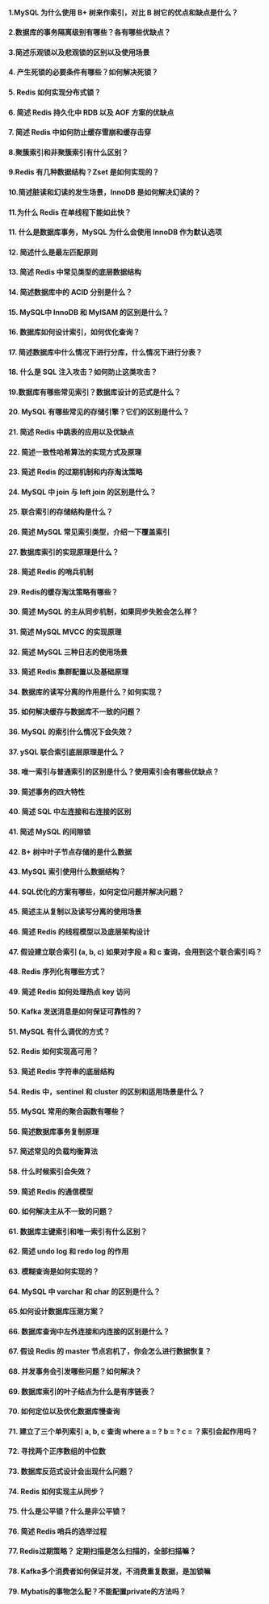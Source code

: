 
#### 1.MySQL 为什么使用 B+ 树来作索引，对比 B 树它的优点和缺点是什么？

#### 2.数据库的事务隔离级别有哪些？各有哪些优缺点？

#### 3.简述乐观锁以及悲观锁的区别以及使用场景

#### 4. 产生死锁的必要条件有哪些？如何解决死锁？

#### 5. Redis 如何实现分布式锁？

#### 6. 简述 Redis 持久化中 RDB 以及 AOF 方案的优缺点

#### 7. 简述 Redis 中如何防止缓存雪崩和缓存击穿

#### 8.聚簇索引和非聚簇索引有什么区别？

#### 9.Redis 有几种数据结构？Zset 是如何实现的？

#### 10.简述脏读和幻读的发生场景，InnoDB 是如何解决幻读的？

#### 11.为什么 Redis 在单线程下能如此快？

#### 11. 什么是数据库事务，MySQL 为什么会使用 InnoDB 作为默认选项

#### 12. 简述什么是最左匹配原则

#### 13.  简述 Redis 中常见类型的底层数据结构

#### 14. 简述数据库中的 ACID 分别是什么？

#### 15. MySQL中 InnoDB 和 MylSAM 的区别是什么？

#### 16. 数据库如何设计索引，如何优化查询？

#### 17. 简述数据库中什么情况下进行分库，什么情况下进行分表？

#### 18. 什么是 SQL 注入攻击？如何防止这类攻击？

#### 19.数据库有哪些常见索引？数据库设计的范式是什么？

#### 20. MySQL 有哪些常见的存储引擎？它们的区别是什么？

#### 21. 简述 Redis 中跳表的应用以及优缺点

#### 22. 简述一致性哈希算法的实现方式及原理

#### 23. 简述 Redis 的过期机制和内存淘汰策略

#### 24. MySQL 中 join 与 left join 的区别是什么？

#### 25. 联合索引的存储结构是什么？

#### 26. 简述 MySQL 常见索引类型，介绍一下覆盖索引

#### 27. 数据库索引的实现原理是什么？

#### 28. 简述 Redis 的哨兵机制

#### 29. Redis的缓存淘汰策略有哪些？

#### 30. 简述 MySQL 的主从同步机制，如果同步失败会怎么样？

#### 31. 简述 MySQL MVCC 的实现原理

#### 32. 简述 MySQL 三种日志的使用场景

#### 33. 简述 Redis 集群配置以及基础原理

#### 34. 数据库的读写分离的作用是什么？如何实现？
#### 35. 如何解决缓存与数据库不一致的问题？

#### 36. MySQL 的索引什么情况下会失效？

#### 37. ySQL 联合索引底层原理是什么？

#### 38. 唯一索引与普通索引的区别是什么？使用索引会有哪些优缺点？

#### 39. 简述事务的四大特性

#### 40. 简述 SQL 中左连接和右连接的区别

#### 41. 简述 MySQL 的间隙锁

#### 42. B+ 树中叶子节点存储的是什么数据

#### 43. MySQL 索引使用什么数据结构？

#### 44. SQL优化的方案有哪些，如何定位问题并解决问题？

#### 45. 简述主从复制以及读写分离的使用场景

#### 46. 简述 Redis 的线程模型以及底层架构设计

#### 47. 假设建立联合索引 (a, b, c) 如果对字段 a 和 c 查询，会用到这个联合索引吗？

#### 48. Redis 序列化有哪些方式？

#### 49. 简述 Redis 如何处理热点 key 访问

#### 50. Kafka 发送消息是如何保证可靠性的？

#### 51. MySQL 有什么调优的方式？

#### 52. Redis 如何实现高可用？

#### 53. 简述 Redis 字符串的底层结构

#### 54. Redis 中，sentinel 和 cluster 的区别和适用场景是什么？

#### 55. MySQL 常用的聚合函数有哪些？

#### 56. 简述数据库事务复制原理

#### 57. 简述常见的负载均衡算法

#### 58. 什么时候索引会失效？

#### 59. 简述 Redis 的通信模型

#### 60. 如何解决主从不一致的问题？

#### 61. 数据库主键索引和唯一索引有什么区别？

#### 62. 简述 undo log 和 redo log 的作用

#### 63. 模糊查询是如何实现的？
#### 64. MySQL 中 varchar 和 char 的区别是什么？

#### 65.如何设计数据库压测方案？

#### 66. 数据库查询中左外连接和内连接的区别是什么？

#### 67. 假设 Redis 的 master 节点宕机了，你会怎么进行数据恢复？

#### 68. 并发事务会引发哪些问题？如何解决？

#### 69. 数据库索引的叶子结点为什么是有序链表？

#### 70. 如何定位以及优化数据库慢查询

#### 71. 建立了三个单列索引 a, b, c 查询 where a = ? b = ? c = ？索引会起作用吗？

#### 72. 寻找两个正序数组的中位数

#### 73. 数据库反范式设计会出现什么问题？

#### 74. Redis 如何实现主从同步？

#### 75. 什么是公平锁？什么是非公平锁？

#### 76. 简述 Redis 哨兵的选举过程

#### 77. Redis过期策略？ 定期扫描是怎么扫描的，全部扫描嘛？
#### 78. Kafka多个消费者如何保证并发，不消费重复数据，是加锁嘛
#### 79. Mybatis的事物怎么配？不能配置private的方法吗？
